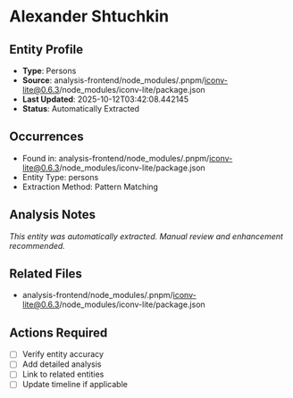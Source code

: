 # Alexander Shtuchkin

## Entity Profile
- **Type**: Persons
- **Source**: analysis-frontend/node_modules/.pnpm/iconv-lite@0.6.3/node_modules/iconv-lite/package.json
- **Last Updated**: 2025-10-12T03:42:08.442145
- **Status**: Automatically Extracted

## Occurrences
- Found in: analysis-frontend/node_modules/.pnpm/iconv-lite@0.6.3/node_modules/iconv-lite/package.json
- Entity Type: persons
- Extraction Method: Pattern Matching

## Analysis Notes
*This entity was automatically extracted. Manual review and enhancement recommended.*

## Related Files
- analysis-frontend/node_modules/.pnpm/iconv-lite@0.6.3/node_modules/iconv-lite/package.json

## Actions Required
- [ ] Verify entity accuracy
- [ ] Add detailed analysis
- [ ] Link to related entities
- [ ] Update timeline if applicable
